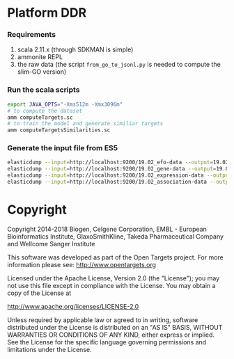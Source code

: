 # Platform DDR

### Requirements

1. scala 2.11.x (through SDKMAN is simple)
2. ammonite REPL
3. the raw data (the script `from_go_to_jsonl.py` is needed to compute the slim-GO version)

### Run the scala scripts

```sh
export JAVA_OPTS="-Xms512m -Xmx3096m"
# to compute the dataset
amm computeTargets.sc
# to train the model and generate similiar targets
amm computeTargetsSimilarities.sc
```

### Generate the input file from ES5

```sh
elasticdump --input=http://localhost:9200/19.02_efo-data --output=19.02_efo-data.json --type=data --limit 10000 --sourceOnly
elasticdump --input=http://localhost:9200/19.02_gene-data --output=19.02_gene-data.json --type=data --limit 10000 --sourceOnly
elasticdump --input=http://localhost:9200/19.02_expression-data --output=19.02_expression-data.json --type=data --limit 10000 --sourceOnly
elasticdump --input=http://localhost:9200/19.02_association-data --output=19.02_association-data.json --type=data --limit=10000 --sourceOnly --searchBody '{"query": { "match_all": {} }, "_source": {"excludes": ["private.*", ".private.*"]}}'
```

# Copyright
Copyright 2014-2018 Biogen, Celgene Corporation, EMBL - European Bioinformatics Institute, GlaxoSmithKline, Takeda Pharmaceutical Company and Wellcome Sanger Institute

This software was developed as part of the Open Targets project. For more information please see: http://www.opentargets.org

Licensed under the Apache License, Version 2.0 (the "License");
you may not use this file except in compliance with the License.
You may obtain a copy of the License at

   http://www.apache.org/licenses/LICENSE-2.0

Unless required by applicable law or agreed to in writing, software
distributed under the License is distributed on an "AS IS" BASIS,
WITHOUT WARRANTIES OR CONDITIONS OF ANY KIND, either express or implied.
See the License for the specific language governing permissions and
limitations under the License.
